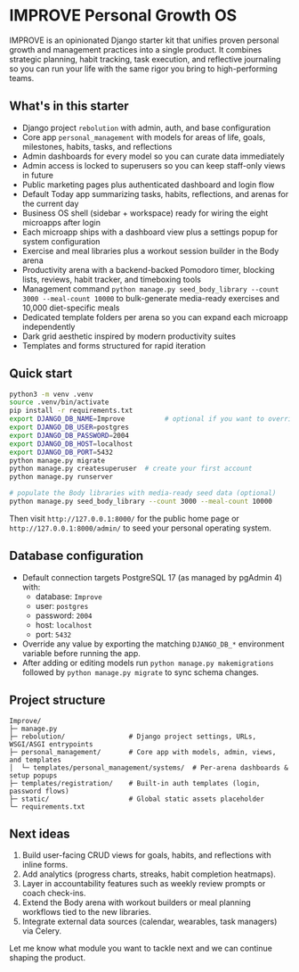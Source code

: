 # IMPROVE Personal Growth OS

IMPROVE is an opinionated Django starter kit that unifies proven personal growth and management practices into a single product. It combines strategic planning, habit tracking, task execution, and reflective journaling so you can run your life with the same rigor you bring to high-performing teams.

## What's in this starter
- Django project `rebolution` with admin, auth, and base configuration
- Core app `personal_management` with models for areas of life, goals, milestones, habits, tasks, and reflections
- Admin dashboards for every model so you can curate data immediately
- Admin access is locked to superusers so you can keep staff-only views in future
- Public marketing pages plus authenticated dashboard and login flow
- Default Today app summarizing tasks, habits, reflections, and arenas for the current day
- Business OS shell (sidebar + workspace) ready for wiring the eight microapps after login
- Each microapp ships with a dashboard view plus a settings popup for system configuration
- Exercise and meal libraries plus a workout session builder in the Body arena
- Productivity arena with a backend-backed Pomodoro timer, blocking lists, reviews, habit tracker, and timeboxing tools
- Management command `python manage.py seed_body_library --count 3000 --meal-count 10000` to bulk-generate media-ready exercises and 10,000 diet-specific meals
- Dedicated template folders per arena so you can expand each microapp independently
- Dark grid aesthetic inspired by modern productivity suites
- Templates and forms structured for rapid iteration

## Quick start
```bash
python3 -m venv .venv
source .venv/bin/activate
pip install -r requirements.txt
export DJANGO_DB_NAME=Improve          # optional if you want to override defaults
export DJANGO_DB_USER=postgres
export DJANGO_DB_PASSWORD=2004
export DJANGO_DB_HOST=localhost
export DJANGO_DB_PORT=5432
python manage.py migrate
python manage.py createsuperuser  # create your first account
python manage.py runserver

# populate the Body libraries with media-ready seed data (optional)
python manage.py seed_body_library --count 3000 --meal-count 10000
```

Then visit `http://127.0.0.1:8000/` for the public home page or `http://127.0.0.1:8000/admin/` to seed your personal operating system.

## Database configuration
- Default connection targets PostgreSQL 17 (as managed by pgAdmin 4) with:
  - database: `Improve`
  - user: `postgres`
  - password: `2004`
  - host: `localhost`
  - port: `5432`
- Override any value by exporting the matching `DJANGO_DB_*` environment variable before running the app.
- After adding or editing models run `python manage.py makemigrations` followed by `python manage.py migrate` to sync schema changes.

## Project structure
```
Improve/
├─ manage.py
├─ rebolution/                # Django project settings, URLs, WSGI/ASGI entrypoints
├─ personal_management/       # Core app with models, admin, views, and templates
│  └─ templates/personal_management/systems/  # Per-arena dashboards & setup popups
├─ templates/registration/    # Built-in auth templates (login, password flows)
├─ static/                    # Global static assets placeholder
└─ requirements.txt
```

## Next ideas
1. Build user-facing CRUD views for goals, habits, and reflections with inline forms.
2. Add analytics (progress charts, streaks, habit completion heatmaps).
3. Layer in accountability features such as weekly review prompts or coach check-ins.
4. Extend the Body arena with workout builders or meal planning workflows tied to the new libraries.
5. Integrate external data sources (calendar, wearables, task managers) via Celery.

Let me know what module you want to tackle next and we can continue shaping the product.
